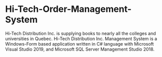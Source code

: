 # Hi-Tech-Order-Management-System
Hi-Tech Distribution Inc. is supplying books to nearly all the colleges and universities in Quebec. Hi-Tech Distribution Inc. Management System is a Windows-Form based application written in C# language with Microsoft Visual Studio 2019, and Microsoft SQL Server Management Studio 2018. 
